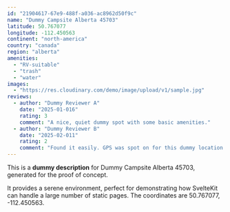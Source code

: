 ```yaml
---
id: "21904617-67e9-488f-a036-ac8962d50f9c"
name: "Dummy Campsite Alberta 45703"
latitude: 50.767077
longitude: -112.450563
continent: "north-america"
country: "canada"
region: "alberta"
amenities:
  - "RV-suitable"
  - "trash"
  - "water"
images:
  - "https://res.cloudinary.com/demo/image/upload/v1/sample.jpg"
reviews:
  - author: "Dummy Reviewer A"
    date: "2025-01-016"
    rating: 3
    comment: "A nice, quiet dummy spot with some basic amenities."
  - author: "Dummy Reviewer B"
    date: "2025-02-011"
    rating: 2
    comment: "Found it easily. GPS was spot on for this dummy location."
---
```


This is a **dummy description** for Dummy Campsite Alberta 45703, generated for the proof of concept.

It provides a serene environment, perfect for demonstrating how SvelteKit can handle a large number of static pages. The coordinates are 50.767077, -112.450563.
